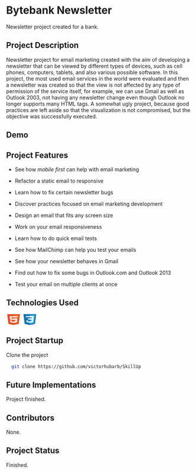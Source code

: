 # Bytebank Newsletter

Newsletter project created for a bank.

## Project Description

Newsletter project for email marketing created with the aim of developing a newsletter that can be viewed by different types of devices, such as cell phones, computers, tablets, and also various possible software. In this project, the most used email services in the world were evaluated and then a newsletter was created so that the view is not affected by any type of permission of the service itself, for example, we can use Gmail as well as Outlook 2003, not having any newsletter change even though Outlook no longer supports many HTML tags. A somewhat ugly project, because good practices are left aside so that the visualization is not compromised, but the objective was successfully executed.

## Demo



## Project Features

- See how _mobile first_ can help with email marketing
- Refactor a static email to responsive
- Learn how to fix certain newsletter bugs
- Discover practices focused on email marketing development
- Design an email that fits any screen size

- Work on your email responsiveness
- Learn how to do quick email tests
- See how MailChimp can help you test your emails
- See how your newsletter behaves in Gmail
- Find out how to fix some bugs in Outlook.com and Outlook 2013
- Test your email on multiple clients at once

## Technologies Used

<div style="display: inline_block">
  <img align="center" alt="Vic-HTML" height="30" width="40" src="https://raw.githubusercontent.com/devicons/devicon/master/icons/html5/html5-original.svg">
  <img align="center" alt="Vic-CSS" height="30" width="40" src="https://raw.githubusercontent.com/devicons/devicon/master/icons/css3/css3-original.svg">
</div>

## Project Startup

Clone the project

```bash
  git clone https://github.com/victorhubarb/SkillUp
```

## Future Implementations

Project finished.

## Contributors

None.

## Project Status

Finished.
